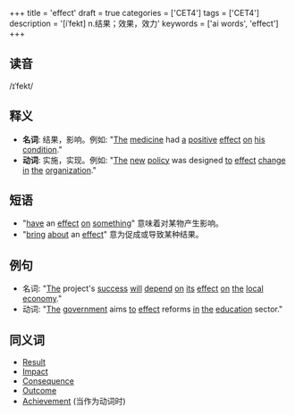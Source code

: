 +++
title = 'effect'
draft = true
categories = ['CET4']
tags = ['CET4']
description = '[iˈfekt] n.结果；效果，效力'
keywords = ['ai words', 'effect']
+++

## 读音
/ɪˈfekt/

## 释义
- **名词**: 结果，影响。例如: "[The](/post/the/) [medicine](/post/medicine/) had [a](/post/a/) [positive](/post/positive/) [effect](/post/effect/) [on](/post/on/) [his](/post/his/) [condition](/post/condition/)."
- **动词**: 实施，实现。例如: "[The](/post/the/) [new](/post/new/) [policy](/post/policy/) was designed [to](/post/to/) [effect](/post/effect/) [change](/post/change/) [in](/post/in/) [the](/post/the/) [organization](/post/organization/)."

## 短语
- "[have](/post/have/) an [effect](/post/effect/) [on](/post/on/) [something](/post/something/)" 意味着对某物产生影响。
- "[bring](/post/bring/) [about](/post/about/) an [effect](/post/effect/)" 意为促成或导致某种结果。

## 例句
- 名词: "[The](/post/the/) project's [success](/post/success/) [will](/post/will/) [depend](/post/depend/) [on](/post/on/) [its](/post/its/) [effect](/post/effect/) [on](/post/on/) [the](/post/the/) [local](/post/local/) [economy](/post/economy/)."
- 动词: "[The](/post/the/) [government](/post/government/) aims [to](/post/to/) [effect](/post/effect/) reforms [in](/post/in/) [the](/post/the/) [education](/post/education/) sector."

## 同义词
- [Result](/post/result/)
- [Impact](/post/impact/)
- [Consequence](/post/consequence/)
- [Outcome](/post/outcome/)
- [Achievement](/post/achievement/) (当作为动词时)
